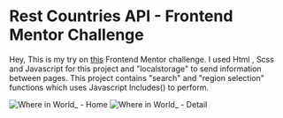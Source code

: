 # Rest Countries API - Frontend Mentor Challenge

Hey,
This is my try on [this](https://www.frontendmentor.io/challenges/rest-countries-api-with-color-theme-switcher-5cacc469fec04111f7b848ca) Frontend Mentor challenge.
I used Html , Scss and Javascript for this project and "localstorage" to send information between pages.
This project contains "search" and "region selection" functions which uses Javascript Includes() to perform.

![Where in World_ - Home](https://user-images.githubusercontent.com/17798691/153429115-d171ffd4-0c55-4bf6-8391-33fd1aef51ed.png)
![Where in World_ - Detail](https://user-images.githubusercontent.com/17798691/153429118-5e000e31-b17b-4dcf-b164-84bf826802f0.png)
